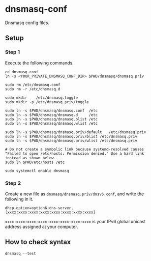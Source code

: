 # dnsmasq-conf
Dnsmasq config files.

## Setup
### Step 1
Execute the following commands.

```shell
cd dnsmasq-conf
ln -s <YOUR_PRIVATE_DNSMASQ_CONF_DIR> $PWD/dnsmasq/dnsmasq.priv

sudo rm /etc/dnsmasq.conf
sudo rm -r /etc/dnsmasq.d

sudo mkdir    /etc/dnsmasq.toggle
sudo mkdir -p /etc/dnsmasq.priv/toggle

sudo ln -s $PWD/dnsmasq/dnsmasq.conf  /etc
sudo ln -s $PWD/dnsmasq/dnsmasq.d     /etc
sudo ln -s $PWD/dnsmasq/dnsmasq.blist /etc
sudo ln -s $PWD/dnsmasq/dnsmasq.wlist /etc

sudo ln -s $PWD/dnsmasq/dnsmasq.priv/default   /etc/dnsmasq.priv
sudo ln -s $PWD/dnsmasq/dnsmasq.priv/blist /etc/dnsmasq.priv
sudo ln -s $PWD/dnsmasq/dnsmasq.priv/wlist /etc/dnsmasq.priv

# Do not create a symbolic link because systemd-resolved causes "Failed to open /etc/hosts: Permission denied." Use a hard link instead as shown below.
sudo ln $PWD/etc/hosts /etc

sudo systemctl enable dnsmasq
```

### Step 2
Create a new file as `dnsmasq/dnsmasq.priv/dnsv6.conf`, and write the following in it.

```
dhcp-option=option6:dns-server,[xxxx:xxxx:xxxx:xxxx:xxxx:xxxx:xxxx:xxxx]
```

`xxxx:xxxx:xxxx:xxxx:xxxx:xxxx:xxxx:xxxx` is your IPv6 global unicast address assigned at your computer.

## How to check syntax
```
dnsmasq --test
```
